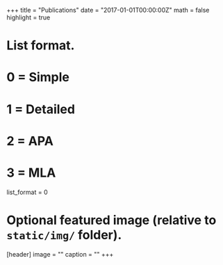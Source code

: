 +++
title = "Publications"
date = "2017-01-01T00:00:00Z"
math = false
highlight = true

# List format.
#   0 = Simple
#   1 = Detailed
#   2 = APA
#   3 = MLA
list_format = 0

# Optional featured image (relative to `static/img/` folder).
[header]
image = ""
caption = ""
+++
